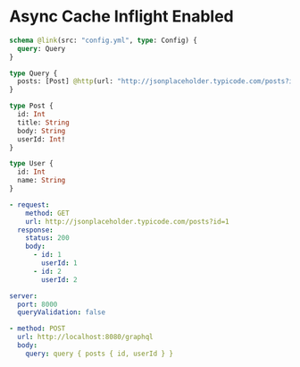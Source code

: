 # Async Cache Inflight Enabled

```graphql @config
schema @link(src: "config.yml", type: Config) {
  query: Query
}

type Query {
  posts: [Post] @http(url: "http://jsonplaceholder.typicode.com/posts?id=1", dedupe: true)
}

type Post {
  id: Int
  title: String
  body: String
  userId: Int!
}

type User {
  id: Int
  name: String
}
```

```yml @mock
- request:
    method: GET
    url: http://jsonplaceholder.typicode.com/posts?id=1
  response:
    status: 200
    body:
      - id: 1
        userId: 1
      - id: 2
        userId: 2
```

```yml @file:config.yml
server:
  port: 8000
  queryValidation: false
```

```yml @test
- method: POST
  url: http://localhost:8080/graphql
  body:
    query: query { posts { id, userId } }
```
